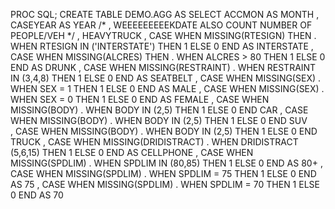 PROC SQL;
CREATE TABLE DEMO.AGG AS
	SELECT
		  ACCMON AS MONTH
		, CASEYEAR AS YEAR
/* 		, WEEEEEEEEEKDATE ALSO COUNT NUMBER OF PEOPLE/VEH */
		, HEAVYTRUCK
		, CASE WHEN MISSING(RTESIGN) THEN .
			WHEN RTESIGN IN ('INTERSTATE') THEN 1
			ELSE 0
			END AS INTERSTATE
		, CASE WHEN MISSING(ALCRES) THEN .
			WHEN ALCRES > 80 THEN 1
			ELSE 0
			END AS DRUNK
		, CASE WHEN MISSING(RESTRAINT) .
			WHEN RESTRAINT IN (3,4,8) THEN 1
			ELSE 0
			END AS SEATBELT
		, CASE WHEN MISSING(SEX) .
			WHEN SEX = 1 THEN 1
			ELSE 0
			END AS MALE
		, CASE WHEN MISSING(SEX) .
			WHEN SEX = 0 THEN 1
			ELSE 0
			END AS FEMALE
		, CASE WHEN MISSING(BODY) .
			WHEN BODY IN (2,5) THEN 1
			ELSE 0
			END CAR
		, CASE WHEN MISSING(BODY) .
			WHEN BODY IN (2,5) THEN 1
			ELSE 0
			END SUV		
		, CASE WHEN MISSING(BODY) .
			WHEN BODY IN (2,5) THEN 1
			ELSE 0
			END TRUCK
		, CASE WHEN MISSING(DRIDISTRACT) .
			WHEN DRIDISTRACT (5,6,15) THEN 1
			ELSE 0
			END AS CELLPHONE
		, CASE WHEN MISSING(SPDLIM) .
			WHEN SPDLIM IN (80,85) THEN 1
			ELSE 0
			END AS 80+
		, CASE WHEN MISSING(SPDLIM) .
			WHEN SPDLIM = 75 THEN 1
			ELSE 0
			END AS 75
		, CASE WHEN MISSING(SPDLIM) .
			WHEN SPDLIM = 70 THEN 1
			ELSE 0
			END AS 70

